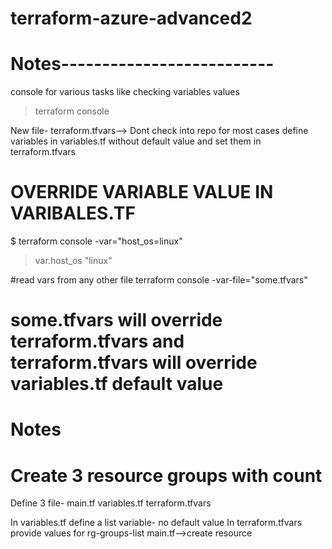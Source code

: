 # terraform-azure-advanced2
#   Notes--------------------------
console for various tasks like checking variables values
> terraform console

New file- terraform.tfvars--> Dont check into repo for most cases
define variables in variables.tf without default value and set them in terraform.tfvars


# OVERRIDE VARIABLE VALUE IN VARIBALES.TF
$ terraform console -var="host_os=linux"
> var.host_os
"linux"

#read vars from any other file
terraform console -var-file="some.tfvars"

some.tfvars will override terraform.tfvars and terraform.tfvars will override variables.tf default value
====================================================
# Notes
# Create 3 resource groups with count
Define 3 file-
main.tf
variables.tf
terraform.tfvars

In variables.tf define a list variable- no default value
In terraform.tfvars provide values for rg-groups-list
main.tf-->create resource 

